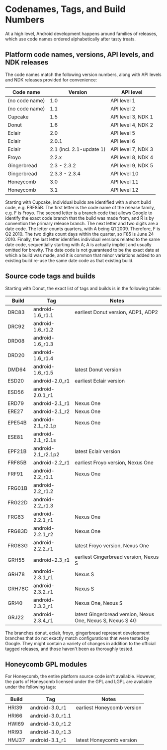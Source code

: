 <!--
   Copyright 2010 The Android Open Source Project 

   Licensed under the Apache License, Version 2.0 (the "License"); 
   you may not use this file except in compliance with the License.
   You may obtain a copy of the License at

       http://www.apache.org/licenses/LICENSE-2.0

   Unless required by applicable law or agreed to in writing, software
   distributed under the License is distributed on an "AS IS" BASIS,
   WITHOUT WARRANTIES OR CONDITIONS OF ANY KIND, either express or implied.
   See the License for the specific language governing permissions and
   limitations under the License.
-->

# Codenames, Tags, and Build Numbers #

At a high level, Android development happens around families of
releases, which use code names ordered alphabetically after tasty
treats.

## Platform code names, versions, API levels, and NDK releases ##

The code names match the following version numbers, along with
API levels and NDK releases provided for convenience:

Code name      | Version      | API level
---------------|--------------|------------
(no code name) | 1.0          | API level 1
(no code name) | 1.1          | API level 2
Cupcake        | 1.5          | API level 3, NDK 1
Donut          | 1.6          | API level 4, NDK 2
Eclair         | 2.0          | API level 5
Eclair         | 2.0.1        | API level 6
Eclair         | 2.1 (incl. 2.1-update 1) | API level 7, NDK 3
Froyo          | 2.2.x        | API level 8, NDK 4
Gingerbread    | 2.3 - 2.3.2  | API level 9, NDK 5
Gingerbread    | 2.3.3 - 2.3.4            | API level 10
Honeycomb      | 3.0                      | API level 11
Honeycomb      | 3.1                      | API level 12

Starting with Cupcake, individual builds are identified with a short
build code, e.g. FRF85B. The first letter is the code name of the
release family, e.g. F is Froyo. The second letter is a branch code
that allows Google to identify the exact code branch that the build
was made from, and R is by convention the primary release branch.
The next letter and two digits are a date code. The letter counts
quarters, with A being Q1 2009. Therefore, F is Q2 2010. The two
digits count days within the quarter, so F85 is June 24 2010.
Finally, the last letter identifies individual versions related to
the same date code, sequentially starting with A; A is actually
implicit and usually omitted for brevity. The date code is not
guaranteed to be the exact date at which a build was made, and it is
common that minor variations added to an existing build re-use the
same date code as that existing build.

## Source code tags and builds ##

Starting with Donut, the exact list of tags and builds is in the
following table:

Build  | Tag                | Notes
-------|--------------------|-----------------------------------
DRC83  | android-1.6_r1.1   | earliest Donut version, ADP1, ADP2
DRC92  | android-1.6_r1.2
DRD08  | android-1.6_r1.3
DRD20  | android-1.6_r1.4
DMD64  | android-1.6_r1.5   | latest Donut version
ESD20  | android-2.0_r1     | earliest Eclair version
ESD56  | android-2.0.1_r1
ERD79  | android-2.1_r1     | Nexus One
ERE27  | android-2.1_r2     | Nexus One
EPE54B | android-2.1_r2.1p  | Nexus One
ESE81  | android-2.1_r2.1s
EPF21B | android-2.1_r2.1p2 | latest Eclair version
FRF85B | android-2.2_r1     | earliest Froyo version, Nexus One
FRF91  | android-2.2_r1.1   | Nexus One
FRG01B | android-2.2_r1.2
FRG22D | android-2.2_r1.3
FRG83  | android-2.2.1_r1   | Nexus One
FRG83D | android-2.2.1_r2   | Nexus One
FRG83G | android-2.2.2_r1   | latest Froyo version, Nexus One
GRH55  | android-2.3_r1     | earliest Gingerbread version, Nexus S
GRH78  | android-2.3.1_r1   | Nexus S
GRH78C | android-2.3.2_r1   | Nexus S
GRI40  | android-2.3.3_r1   | Nexus One, Nexus S
GRJ22  | android-2.3.4_r1   | latest Gingerbread version, Nexus One, Nexus S, Nexus S 4G

The branches donut, eclair, froyo, gingerbread represent development
branches that do not exactly match configurations that were tested
by Google. They might contain a variety of changes in addition to
the official tagged releases, and those haven't been as thoroughly
tested.

## Honeycomb GPL modules ##

For Honeycomb, the entire platform source code isn't available.
However, the parts of Honeycomb licensed under the GPL and LGPL
are available under the following tags:

Build  | Tag                | Notes
-------|--------------------|-----------------------------------
HRI39  | android-3.0_r1     | earliest Honeycomb version
HRI66  | android-3.0_r1.1
HWI69  | android-3.0_r1.2
HRI93  | android-3.0_r1.3
HMJ37  | android-3.1_r1     | latest Honeycomb version
